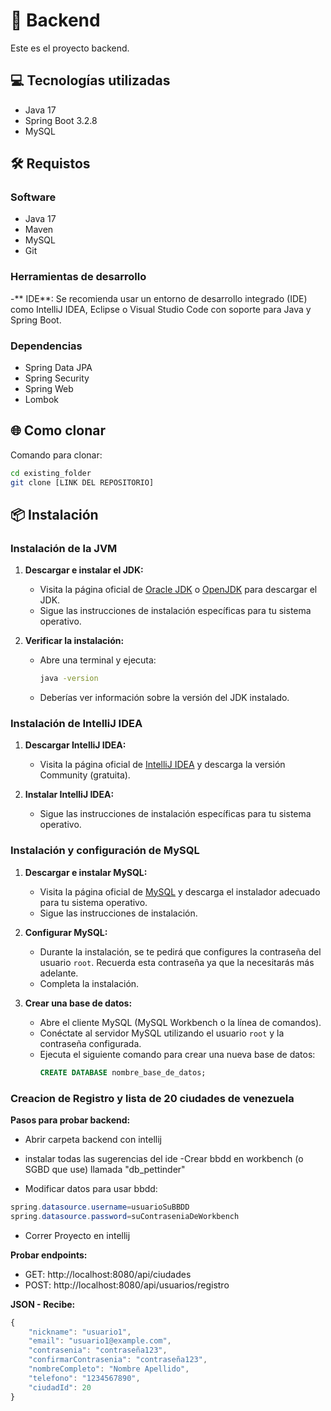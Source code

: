 # 🚀 Backend
Este es el proyecto backend.

## 💻 Tecnologías utilizadas
- Java 17
- Spring Boot 3.2.8
- MySQL

## 🛠️ Requistos

### Software
- Java 17
- Maven
- MySQL
- Git

### Herramientas de desarrollo
-** IDE**: Se recomienda usar un entorno de desarrollo integrado (IDE) como IntelliJ IDEA, Eclipse o Visual Studio Code con soporte para Java y Spring Boot.

### Dependencias

- Spring Data JPA
- Spring Security
- Spring Web
- Lombok

## 🌐 Como clonar

Comando para clonar:
```bash
cd existing_folder
git clone [LINK DEL REPOSITORIO]
```
## 📦 Instalación

### Instalación de la JVM

1. **Descargar e instalar el JDK:**
   - Visita la página oficial de [Oracle JDK](https://www.oracle.com/java/technologies/javase-jdk11-downloads.html) o [OpenJDK](https://openjdk.java.net/install/) para descargar el JDK.
   - Sigue las instrucciones de instalación específicas para tu sistema operativo.

2. **Verificar la instalación:**
   - Abre una terminal y ejecuta:
     ```sh
     java -version
     ```
   - Deberías ver información sobre la versión del JDK instalado.

### Instalación de IntelliJ IDEA

1. **Descargar IntelliJ IDEA:**
   - Visita la página oficial de [IntelliJ IDEA](https://www.jetbrains.com/idea/download/) y descarga la versión Community (gratuita).

2. **Instalar IntelliJ IDEA:**
   - Sigue las instrucciones de instalación específicas para tu sistema operativo.


### Instalación y configuración de MySQL

1. **Descargar e instalar MySQL:**
   - Visita la página oficial de [MySQL](https://dev.mysql.com/downloads/mysql/) y descarga el instalador adecuado para tu sistema operativo.
   - Sigue las instrucciones de instalación.

2. **Configurar MySQL:**
   - Durante la instalación, se te pedirá que configures la contraseña del usuario `root`. Recuerda esta contraseña ya que la necesitarás más adelante.
   - Completa la instalación.

3. **Crear una base de datos:**
   - Abre el cliente MySQL (MySQL Workbench o la línea de comandos).
   - Conéctate al servidor MySQL utilizando el usuario `root` y la contraseña configurada.
   - Ejecuta el siguiente comando para crear una nueva base de datos:
     ```sql
     CREATE DATABASE nombre_base_de_datos;
     ```

### Creacion de Registro y lista de 20 ciudades de venezuela 

**Pasos para probar backend:**
- Abrir carpeta backend con intellij
- instalar todas las sugerencias del ide
-Crear bbdd en workbench (o SGBD que use) llamada "db_pettinder"

- Modificar datos para usar bbdd:
```java
spring.datasource.username=usuarioSuBBDD
spring.datasource.password=suContraseniaDeWorkbench
```
- Correr Proyecto en intellij

**Probar endpoints:**
- GET: http://localhost:8080/api/ciudades
- POST: http://localhost:8080/api/usuarios/registro

**JSON - Recibe:**

```javascript
{
    "nickname": "usuario1",
    "email": "usuario1@example.com",
    "contrasenia": "contraseña123",
    "confirmarContrasenia": "contraseña123",
    "nombreCompleto": "Nombre Apellido",
    "telefono": "1234567890",
    "ciudadId": 20 
}
```
